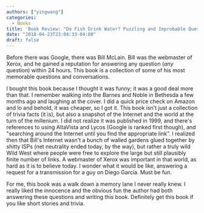 ```yaml
---
authors: ["yingwang"]
categories:
  - Books
title: 'Book Review: "Do Fish Drink Water? Puzzling and Improbable Questions and Answers", by Bill McLain'
date: "2018-04-23T23:04:33-04:00"
draft: false
---
```


Before there was Google, there was Bill McLain. Bill was the webmaster of Xerox, and he gained a reputation for answering any question (_any_ question) within 24 hours. This book is a collection of some of his most memorable questions and conversations.

I bought this book because I thought it was funny; it was a good deal more than that. I remember walking into the Barnes and Noble in Bethesda a few months ago and laughing at the cover. I did a quick price check on Amazon and lo and behold, it was cheaper, so I got it. This book isn't just a collection of trivia facts (it is), but also a snapshot of the Internet and the world at the turn of the millenium. I did not realize it was published in 1999, and there's references to using AltaVista and Lycos (Google is ranked first though), and "searching around the Internet until you find the appropriate link". I realized then that Bill's Internet wasn't a bunch of walled gardens glued together by shitty ISPs (net neutrality ended today, by the way), but rather a truly wild Wild West where people were free to explore the large but still plausibly finite number of links. A webmaster of Xerox was important in that world, as hard as it is to believe today. I wonder what it would be like, answering a request for a transmission for a guy on Diego Garcia. Must be fun.

For me, this book was a walk down a memory lane I never really knew. I really liked the innocence and the obvious fun the author had both answering these questions and writing this book. Definitely get this book if you like short stories and trivia.
